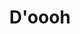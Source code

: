 ---
ee_id: '4231'
site: '1'
type: '2'
long_id: 2014-036 D'oooh
url: 2014-036-doooh
year: '2014'
medium: Foam pool noodles, armbands, Santa Cruz skateboard
commission:
add_credit:
dims: 140 cm x variable width x variable depth
pitch:
ps:
live_url:
related:
title: D'oooh
youtube:
imgs: doooh-2014-036-full-Heart-01-database-SM.jpg
subheading:
year2: '2014'
download:
add_credits:
related_code:
! '':
layout: things-i-made
---